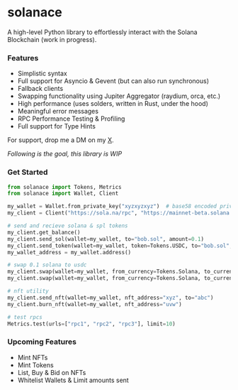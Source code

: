 # solanace
A high-level Python library to effortlessly interact with the Solana Blockchain (work in progress).

### Features
- Simplistic syntax
- Full support for Asyncio & Gevent (but can also run synchronous)
- Fallback clients
- Swapping functionality using Jupiter Aggregator (raydium, orca, etc.)
- High performance (uses solders, written in Rust, under the hood)
- Meaningful error messages
- RPC Performance Testing & Profiling
- Full support for Type Hints

For support, drop me a DM on my [X](https://x.com/eliahilse).

_Following is the goal, this library is WIP_
### Get Started

```python
from solanace import Tokens, Metrics
from solanace import Wallet, Client

my_wallet = Wallet.from_private_key("xyzxyzxyz")  # base58 encoded private key
my_client = Client("https://sola.na/rpc", "https://mainnet-beta.solana.com/rpc")

# send and recieve solana & spl tokens
my_client.get_balance()
my_client.send_sol(wallet=my_wallet, to="bob.sol", amount=0.1)
my_client.send_token(wallet=my_wallet, token=Tokens.USDC, to="bob.sol", amount=2)
my_wallet_address = my_wallet.address()

# swap 0.1 solana to usdc
my_client.swap(wallet=my_wallet, from_currency=Tokens.Solana, to_currency=Tokens.USDC, amount_from_currency=0.1)
my_client.swap(wallet=my_wallet, from_currency=Tokens.Solana, to_currency=Tokens.USDC, amount_to_currency=5)

# nft utility
my_client.send_nft(wallet=my_wallet, nft_address="xyz", to="abc")
my_client.burn_nft(wallet=my_wallet, nft_address="uvw")

# test rpcs
Metrics.test(urls=["rpc1", "rpc2", "rpc3"], limit=10)
```

### Upcoming Features
- Mint NFTs
- Mint Tokens
- List, Buy & Bid on NFTs
- Whitelist Wallets & Limit amounts sent
